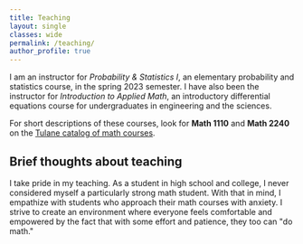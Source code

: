 ```yaml
---
title: Teaching
layout: single
classes: wide
permalink: /teaching/
author_profile: true
---
```

I am an instructor for *Probability & Statistics I*, an elementary probability and statistics course, in the spring 2023 semester. I have also been the instructor for *Introduction to Applied Math*, an introductory differential equations course for undergraduates in engineering and the sciences.  

For short descriptions of these courses, look for **Math 1110** and **Math 2240** on the [Tulane catalog of math courses](https://catalog.tulane.edu/courses/math/).  

## Brief thoughts about teaching 
I take pride in my teaching. As a student in high school and college, I never considered myself a particularly strong math student. With that in mind, I empathize with students who approach their math courses with anxiety. I strive to create an environment where everyone feels comfortable and empowered by the fact that with some effort and patience, they too can "do math." 

